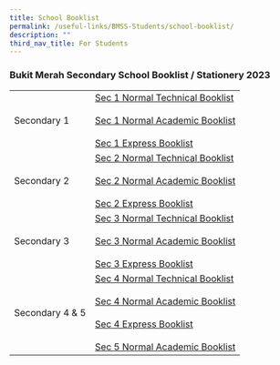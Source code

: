 ```yaml
---
title: School Booklist
permalink: /useful-links/BMSS-Students/school-booklist/
description: ""
third_nav_title: For Students
---
```

### Bukit Merah Secondary School Booklist / Stationery 2023

|  |  |
|---|---|
| Secondary 1 | [Sec 1 Normal Technical Booklist]([](/files/Sec-1-Normal-Technical-Booklist-2023.pdf))<br><br>[Sec 1 Normal Academic Booklist]([](/files/Sec-1-Normal-Academic-Booklist-2023.pdf))<br><br>[Sec 1 Express Booklist]([](/files/Sec-1-Express-Booklist-2023.pdf)) |
| Secondary 2 | [Sec 2 Normal Technical Booklist]([](/files/Sec-2-Normal-Technical-Booklist.pdf)) <br><br>[Sec 2 Normal Academic Booklist]([](/files/Sec-2-Normal-Academic-Booklist.pdf))<br><br>[Sec 2 Express Booklist]([](/files/Sec-2-Express-Booklist.pdf)) |
| Secondary 3 | [Sec 3 Normal Technical Booklist]([](/files/Sec-3-Normal-Technical-Booklist.pdf))<br><br>[Sec 3 Normal Academic Booklist]([](/files/Sec-3-Normal-Academic-Booklist.pdf))<br><br>[Sec 3 Express Booklist]([](/files/Sec-3-Express-Booklist.pdf)) |
| Secondary 4 & 5 | [Sec 4 Normal Technical Booklist]([](/files/Sec-4-Normal-Technical-Booklist.pdf))<br><br>[Sec 4 Normal Academic Booklist]([](/files/Sec-4-Normal-Academic-Booklist.pdf))<br><br>[Sec 4 Express Booklist]([](/files/Sec-4-Express-Booklist.pdf))<br><br>[Sec 5 Normal Academic Booklist]([](/files/Sec-5-Normal-Academic-Booklist.pdf)) |